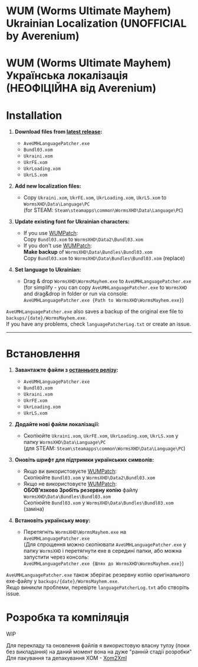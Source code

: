 # WUM (Worms Ultimate Mayhem) Ukrainian Localization (UNOFFICIAL by Averenium)
# WUM (Worms Ultimate Mayhem) Українська локалізація (НЕОФІЦІЙНА від Averenium)

# Installation

1. **Download files from [latest release](https://github.com/averenium/WUM-Ukrainian-Localization/releases/latest):**
   - `AveUMHLanguagePatcher.exe`
   - `Bundl03.xom`
   - `Ukraini.xom`
   - `UkrFE.xom`
   - `UkrLoading.xom`
   - `UkrLS.xom`

2. **Add new localization files:**
   - Copy `Ukraini.xom`, `UkrFE.xom`, `UkrLoading.xom`, `UkrLS.xom` to `WormsXHD\Data\Language\PC`  
     (for STEAM: `Steam\steamapps\common\WormsXHD\Data\Language\PC`)

3. **Update existing font for Ukrainian characters:**
   - If you use [WUMPatch](https://github.com/heatray/WUMPatch):  
     Copy `Bundl03.xom` to `WormsXHD\Data2\Bundl03.xom`
   - If you don't use [WUMPatch](https://github.com/heatray/WUMPatch):  
     **Make backup** of `WormsXHD\Data\Bundles\Bundl03.xom`  
     Copy `Bundl03.xom` to `WormsXHD\Data\Bundles\Bundl03.xom` (replace)

4. **Set language to Ukrainian:**
   - Drag & drop `WormsXHD\WormsMayhem.exe` to `AveUMHLanguagePatcher.exe`  
     (for simplify - you can copy `AveUMHLanguagePatcher.exe` to `WormsXHD` and drag&drop in folder
     or run via console:  
     `AveUMHLanguagePatcher.exe {Path to WormsXHD\WormsMayhem.exe}`)

`AveUMHLanguagePatcher.exe` also saves a backup of the original exe file to `backups/{date}/WormsMayhem.exe`.  
If you have any problems, check `languagePatcherLog.txt` or create an issue.

-----


# Встановлення

1. **Завантажте файли з [останнього релізу](https://github.com/averenium/WUM-Ukrainian-Localization/releases/latest):**
   - `AveUMHLanguagePatcher.exe`
   - `Bundl03.xom`
   - `Ukraini.xom`
   - `UkrFE.xom`
   - `UkrLoading.xom`
   - `UkrLS.xom`

2. **Додайте нові файли локалізації:**
   - Скопіюйте `Ukraini.xom`, `UkrFE.xom`, `UkrLoading.xom`, `UkrLS.xom` у папку `WormsXHD\Data\Language\PC`  
     (для STEAM: `Steam\steamapps\common\WormsXHD\Data\Language\PC`)

3. **Оновіть шрифт для підтримки українських символів:**
   - Якщо ви використовуєте [WUMPatch](https://github.com/heatray/WUMPatch):  
     Скопіюйте `Bundl03.xom` у `WormsXHD\Data2\Bundl03.xom`
   - Якщо не використовуєте [WUMPatch](https://github.com/heatray/WUMPatch):  
     **ОБОВ'язково Зробіть резервну копію** файлу `WormsXHD\Data\Bundles\Bundl03.xom`  
     Скопіюйте `Bundl03.xom` у `WormsXHD\Data\Bundles\Bundl03.xom` (заміна)

4. **Встановіть українську мову:**
   - Перетягніть `WormsXHD\WormsMayhem.exe` на `AveUMHLanguagePatcher.exe`  
     (Для спрощення можно скопіювати `AveUMHLanguagePatcher.exe` у папку `WormsXHD` і перетягнути exe в середині папки,
     або можна запустити через консоль:  
     `AveUMHLanguagePatcher.exe {Шлях до WormsXHD\WormsMayhem.exe}`)

`AveUMHLanguagePatcher.exe` також зберігає резервну копію оригінального exe-файлу у `backups/{date}/WormsMayhem.exe`.  
Якщо виникли проблеми, перевірте `languagePatcherLog.txt` або створіть issue.


# Розробка та компіляція
WIP

Для перекладу та оновлення файлів я використовую власну тулзу (поки без викладання) на даний момент вона на дуже "ранній стадії розробки"  
Для пакування та депакування XOM - [Xom2Xml](https://github.com/AlexBond2/Xom2Xml)
